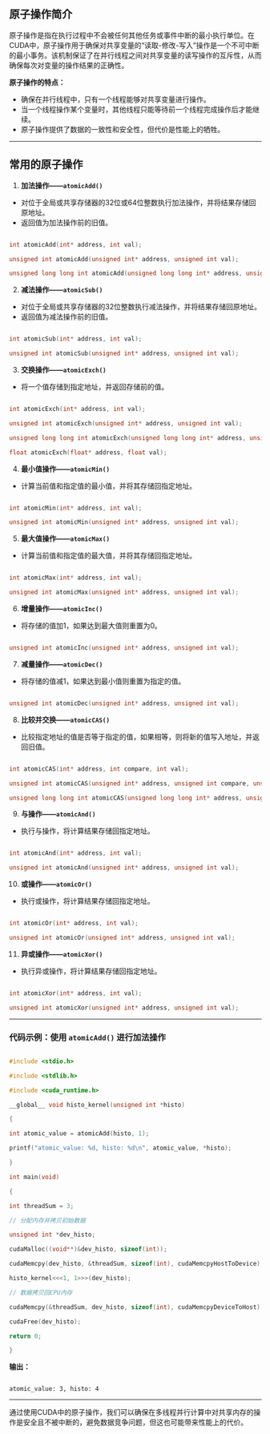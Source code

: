 ## 原子操作简介

原子操作是指在执行过程中不会被任何其他任务或事件中断的最小执行单位。在CUDA中，原子操作用于确保对共享变量的“读取-修改-写入”操作是一个不可中断的最小事务。该机制保证了在并行线程之间对共享变量的读写操作的互斥性，从而确保每次对变量的操作结果的正确性。

**原子操作的特点：**
* 确保在并行线程中，只有一个线程能够对共享变量进行操作。
* 当一个线程操作某个变量时，其他线程只能等待前一个线程完成操作后才能继续。
* 原子操作提供了数据的一致性和安全性，但代价是性能上的牺牲。
---
## 常用的原子操作
1. **加法操作——`atomicAdd()`**
* 对位于全局或共享存储器的32位或64位整数执行加法操作，并将结果存储回原地址。
* 返回值为加法操作前的旧值。
```cpp

int atomicAdd(int* address, int val);

unsigned int atomicAdd(unsigned int* address, unsigned int val);

unsigned long long int atomicAdd(unsigned long long int* address, unsigned long long int val);

```
2. **减法操作——`atomicSub()`**
* 对位于全局或共享存储器的32位整数执行减法操作，并将结果存储回原地址。
* 返回值为减法操作前的旧值。
```cpp

int atomicSub(int* address, int val);

unsigned int atomicSub(unsigned int* address, unsigned int val);

```
3. **交换操作——`atomicExch()`**
* 将一个值存储到指定地址，并返回存储前的值。
```cpp

int atomicExch(int* address, int val);

unsigned int atomicExch(unsigned int* address, unsigned int val);

unsigned long long int atomicExch(unsigned long long int* address, unsigned long long int val);

float atomicExch(float* address, float val);

```
4. **最小值操作——`atomicMin()`**
* 计算当前值和指定值的最小值，并将其存储回指定地址。
```cpp

int atomicMin(int* address, int val);

unsigned int atomicMin(unsigned int* address, unsigned int val);

```
5. **最大值操作——`atomicMax()`**
* 计算当前值和指定值的最大值，并将其存储回指定地址。
```cpp

int atomicMax(int* address, int val);

unsigned int atomicMax(unsigned int* address, unsigned int val);

```
6. **增量操作——`atomicInc()`**
* 将存储的值加1，如果达到最大值则重置为0。
```cpp

unsigned int atomicInc(unsigned int* address, unsigned int val);

```
7. **减量操作——`atomicDec()`**
* 将存储的值减1，如果达到最小值则重置为指定的值。
```cpp

unsigned int atomicDec(unsigned int* address, unsigned int val);

```
8. **比较并交换——`atomicCAS()`**
* 比较指定地址的值是否等于指定的值，如果相等，则将新的值写入地址，并返回旧值。
```cpp

int atomicCAS(int* address, int compare, int val);

unsigned int atomicCAS(unsigned int* address, unsigned int compare, unsigned int val);

unsigned long long int atomicCAS(unsigned long long int* address, unsigned long long int compare, unsigned long long int val);

```
9. **与操作——`atomicAnd()`**
* 执行与操作，将计算结果存储回指定地址。
```cpp

int atomicAnd(int* address, int val);

unsigned int atomicAnd(unsigned int* address, unsigned int val);

```
10. **或操作——`atomicOr()`**
* 执行或操作，将计算结果存储回指定地址。
```cpp

int atomicOr(int* address, int val);

unsigned int atomicOr(unsigned int* address, unsigned int val);

```
11. **异或操作——`atomicXor()`**
* 执行异或操作，将计算结果存储回指定地址。
```cpp

int atomicXor(int* address, int val);

unsigned int atomicXor(unsigned int* address, unsigned int val);

```
---
### 代码示例：使用 `atomicAdd()` 进行加法操作

```cpp

#include <stdio.h>

#include <stdlib.h>

#include <cuda_runtime.h>

__global__ void histo_kernel(unsigned int *histo)

{

int atomic_value = atomicAdd(histo, 1);

printf("atomic_value: %d, histo: %d\n", atomic_value, *histo);

}

int main(void)

{

int threadSum = 3;

// 分配内存并拷贝初始数据

unsigned int *dev_histo;

cudaMalloc((void**)&dev_histo, sizeof(int));

cudaMemcpy(dev_histo, &threadSum, sizeof(int), cudaMemcpyHostToDevice);

histo_kernel<<<1, 1>>>(dev_histo);

// 数据拷贝回CPU内存

cudaMemcpy(&threadSum, dev_histo, sizeof(int), cudaMemcpyDeviceToHost);

cudaFree(dev_histo);

return 0;

}

```

**输出：**

```

atomic_value: 3, histo: 4

```

---

通过使用CUDA中的原子操作，我们可以确保在多线程并行计算中对共享内存的操作是安全且不被中断的，避免数据竞争问题，但这也可能带来性能上的代价。